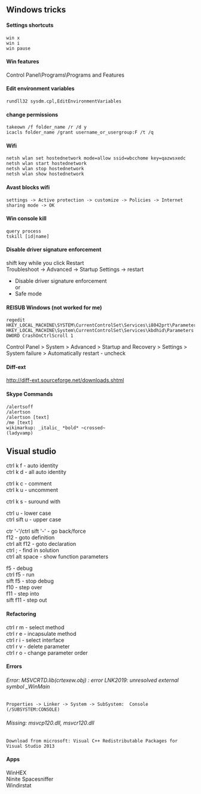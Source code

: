 ## Windows tricks

#### Settings shortcuts
    win x
    win i
    win pause

#### Win features
Control Panel\Programs\Programs and Features

#### Edit environment variables
    rundll32 sysdm.cpl,EditEnvironmentVariables

#### change permissions
    takeown /f folder_name /r /d y
    icacls folder_name /grant username_or_usergroup:F /t /q

#### Wifi
    netsh wlan set hostednetwork mode=allow ssid=wbcchome key=qazwsxedc
    netsh wlan start hostednetwork
    netsh wlan stop hostednetwork
    netsh wlan show hostednetwork
    
#### Avast blocks wifi
    settings -> Active protection -> customize -> Policies -> Internet sharing mode -> OK

#### Win console kill
    query process
    tskill [id|name]

#### Disable driver signature enforcement
shift key while you click Restart  
Troubleshoot -> Advanced -> Startup Settings -> restart  
- Disable driver signature enforcement  
or
- Safe mode


#### REISUB Windows (not worked for me)
    regedit
    HKEY_LOCAL_MACHINE\SYSTEM\CurrentControlSet\Services\i8042prt\Parameters
    HKEY_LOCAL_MACHINE\System\CurrentControlSet\Services\kbdhid\Parameters
    DWORD CrashOnCtrlScroll 1

Control Panel > System > Advanced >  Startup and Recovery > Settings > System failure > Automatically restart - uncheck


#### Diff-ext
http://diff-ext.sourceforge.net/downloads.shtml

#### Skype Commands
    /alertsoff
    /alertson
    /alertson [text]
    /me [text]
    wikimarkup: _italic_ *bold* ~crossed~
    (ladyvamp)

## Visual studio
ctrl k f - auto identity  
ctrl k d - all auto identity  

ctrl k c - comment  
ctrl k u - uncomment  

ctrl k s - suround with  

ctrl u - lower case  
ctrl sift u - upper case  

ctr '-'/ctrl sift '-' - go back/force  
f12 - goto definition  
ctrl alt f12 - goto declaration  
ctrl ; - find in solution  
ctrl alt space - show function parameters  

f5 - debug  
ctrl f5 - run  
sift f5 - stop debug  
f10 - step over  
f11 - step into  
sift f11 - step out  

#### Refactoring
ctrl r m - select method  
ctrl r e - incapsulate method  
ctrl r i - select interface  
ctrl r v - delete parameter  
ctrl r o - change parameter order

#### Errors
###### Error: MSVCRTD.lib(crtexew.obj) : error LNK2019: unresolved external symbol _WinMain  
    Properties -> Linker -> System -> SubSystem:  Console (/SUBSYSTEM:CONSOLE)

###### Missing: msvcp120.dll, msvcr120.dll
    Download from microsoft: Visual C++ Redistributable Packages for Visual Studio 2013
    
#### Apps
WinHEX  
Ninite
Spacesniffer  
Windirstat  
